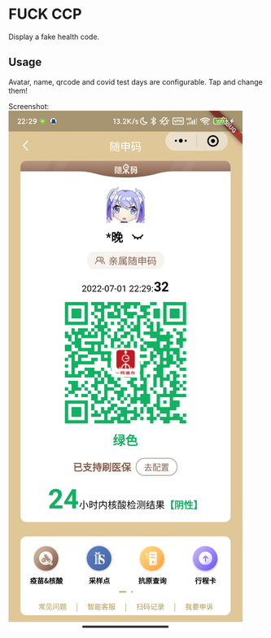 # FUCK CCP

Display a fake health code.

## Usage

Avatar, name, qrcode and covid test days are configurable. Tap and change them!

Screenshot:
![screenshot](https://github.com/hasbai/health_code/blob/master/screenshot.jpg)
